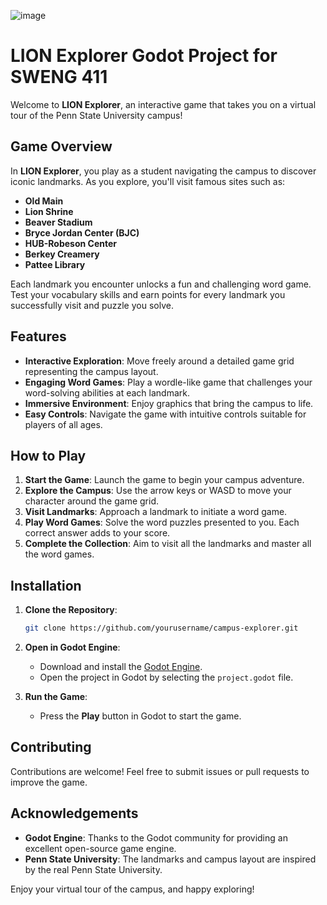![image](https://github.com/user-attachments/assets/f4e061f6-b4c7-4fd7-a031-59ccbe1cc3aa)

# LION Explorer Godot Project for SWENG 411

Welcome to **LION Explorer**, an interactive game that takes you on a virtual tour of the Penn State University campus!

## Game Overview

In **LION Explorer**, you play as a student navigating the campus to discover iconic landmarks. As you explore, you'll visit famous sites such as:

- **Old Main**
- **Lion Shrine**
- **Beaver Stadium**
- **Bryce Jordan Center (BJC)**
- **HUB-Robeson Center**
- **Berkey Creamery**
- **Pattee Library**

Each landmark you encounter unlocks a fun and challenging word game. Test your vocabulary skills and earn points for every landmark you successfully visit and puzzle you solve.

## Features

- **Interactive Exploration**: Move freely around a detailed game grid representing the campus layout.
- **Engaging Word Games**: Play a wordle-like game that challenges your word-solving abilities at each landmark.
- **Immersive Environment**: Enjoy graphics that bring the campus to life.
- **Easy Controls**: Navigate the game with intuitive controls suitable for players of all ages.

## How to Play

1. **Start the Game**: Launch the game to begin your campus adventure.
2. **Explore the Campus**: Use the arrow keys or WASD to move your character around the game grid.
3. **Visit Landmarks**: Approach a landmark to initiate a word game.
4. **Play Word Games**: Solve the word puzzles presented to you. Each correct answer adds to your score.
5. **Complete the Collection**: Aim to visit all the landmarks and master all the word games.

## Installation

1. **Clone the Repository**:
   ```bash
   git clone https://github.com/yourusername/campus-explorer.git
   ```
2. **Open in Godot Engine**:
   - Download and install the [Godot Engine](https://godotengine.org/).
   - Open the project in Godot by selecting the `project.godot` file.

3. **Run the Game**:
   - Press the **Play** button in Godot to start the game.

## Contributing

Contributions are welcome! Feel free to submit issues or pull requests to improve the game.

## Acknowledgements

- **Godot Engine**: Thanks to the Godot community for providing an excellent open-source game engine.
- **Penn State University**: The landmarks and campus layout are inspired by the real Penn State University.

Enjoy your virtual tour of the campus, and happy exploring!
